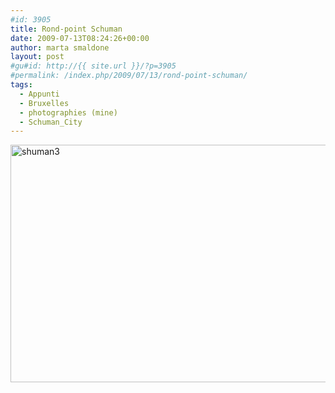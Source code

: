 ```yaml
---
#id: 3905
title: Rond-point Schuman
date: 2009-07-13T08:24:26+00:00
author: marta smaldone
layout: post
#gu#id: http://{{ site.url }}/?p=3905
#permalink: /index.php/2009/07/13/rond-point-schuman/
tags:
  - Appunti
  - Bruxelles
  - photographies (mine)
  - Schuman_City
---
```

<img class="aligncenter wp-image-3906" src="{{ site.url }}/images/uploads/2016/10/shuman3.jpg" alt="shuman3" width="580" height="380" srcset="{{ site.url }}/images/uploads/2016/10/shuman3.jpg 861w, {{ site.url }}/images/uploads/2016/10/shuman3-300x197.jpg 300w, {{ site.url }}/images/uploads/2016/10/shuman3-768x503.jpg 768w" sizes="(max-width: 580px) 100vw, 580px" />